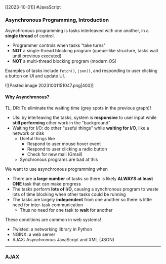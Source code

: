 [[2023-10-01]] #JavaScript 

### Asynchronous Programming, Introduction
Asynchronous programming is tasks interleaved with one another, in a **single thread** of control.
- Programmer controls when tasks "take turns"
- **NOT** a single-thread blocking program (queue-like structure, tasks wait until previous executed)
- **NOT** a multi-thread blocking program (modern OS)

Examples of tasks include `fetch()`, `json()`, and responding to user clicking a button on
UI and update UI.

![[Pasted image 20231001151047.png|400]]

#### Why Asynchronous?
TL; DR: To eliminate the waiting time (grey spots in the previous graph)!  
- UIs: by interleaving the tasks, system is **responsive** to user input while **still performing** other work in the "background”
- Waiting for I/O: do other "useful things" while **waiting for I/O**, like a network or disk
	- Useful things like
		- Respond to user mouse hover event
		- Respond to user clicking a radio button
		- Check for new mail (Gmail)
	- Synchronous programs are bad at this

We want to use asynchronous programming when
- There are **a large number** of tasks so there is likely **ALWAYS** **at least ONE** task that can make progress
- The tasks perform **lots of I/O**, causing a synchronous program to waste lots of time blocking when other tasks could be running
- The tasks are largely **independent** from one another so there is little need for inter-task communication
	- Thus no need for one task to **wait** for another

These conditions are common in web systems!
- Twisted: a networking library in Python
- NGINX: a web server
- AJAX: Asynchronous JavaScript and XML (JSON)

---
### AJAX
